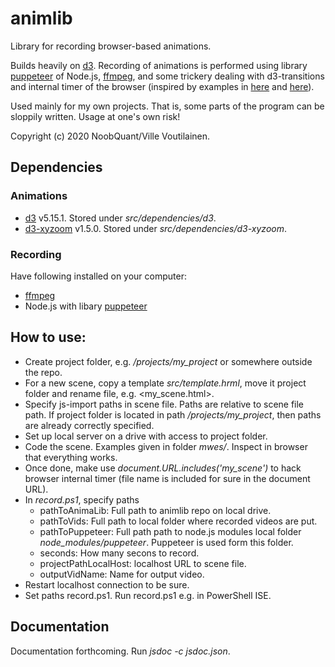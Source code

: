 # animlib

Library for recording browser-based animations.

Builds heavily on [d3](https://github.com/d3/d3). Recording of animations is performed using library [puppeteer](https://github.com/GoogleChrome/puppeteer) of Node.js, [ffmpeg](https://ffmpeg.org), and some trickery dealing with d3-transitions and internal timer of the browser (inspired by examples in [here](https://github.com/veltman/gifs) and [here](https://roadtolarissa.com/d3-mp4/)).

Used mainly for my own projects. That is, some parts of the program can be sloppily written. Usage at one's own risk!

Copyright (c) 2020 NoobQuant/Ville Voutilainen.

## Dependencies

### Animations
 
 - [d3](https://github.com/d3/d3) v5.15.1. Stored under *src/dependencies/d3*.
 - [d3-xyzoom](https://github.com/wiremind/d3-xyzoom) v1.5.0. Stored under *src/dependencies/d3-xyzoom*.

### Recording

Have following installed on your computer:
 - [ffmpeg](https://ffmpeg.org)
 - Node.js with libary [puppeteer](https://github.com/GoogleChrome/puppeteer)

## How to use:

- Create project folder, e.g. */projects/my_project* or somewhere outside the repo.
- For a new scene, copy a template *src/template.hrml*, move it project folder and rename file, e.g. <my_scene.html>.
- Specify js-import paths in scene file. Paths are relative to scene file path. If project folder is located in path */projects/my_project*, then paths are already correctly specified.
- Set up local server on a drive with access to project folder.
- Code the scene. Examples given in folder *mwes/*. Inspect in browser that everything works.
- Once done, make use *document.URL.includes('my_scene')* to hack browser internal timer (file name is included for sure in the document URL).
- In *record.ps1*, specify paths
    - pathToAnimaLib: Full path to animlib repo on local drive.  
    - pathToVids: Full path to local folder where recorded videos are put.
    - pathToPuppeteer: Full path path to node.js modules local folder *node_modules/puppeteer*. Puppeteer is used form this folder. 
    - seconds: How many secons to record.   
    - projectPathLocalHost: localhost URL to scene file.
    - outputVidName: Name for output video.
- Restart localhost connection to be sure.
- Set paths record.ps1. Run record.ps1 e.g. in PowerShell ISE.

## Documentation

Documentation forthcoming. Run *jsdoc -c jsdoc.json*.